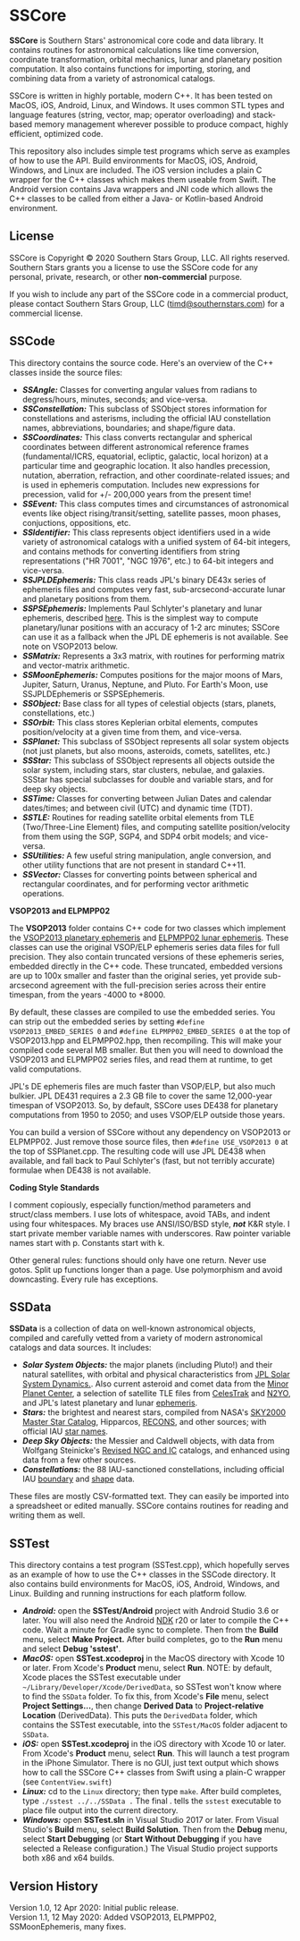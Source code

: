 SSCore
======

**SSCore** is Southern Stars' astronomical core code and data library. It contains routines for astronomical calculations like time conversion, coordinate transformation, orbital mechanics, lunar and planetary position computation. It also contains functions for importing, storing, and combining data from a variety of astronomical catalogs.

SSCore is written in highly portable, modern C++.  It has been tested on MacOS, iOS, Android, Linux, and Windows.  It uses common STL types and language features (string, vector, map; operator overloading) and stack-based memory management wherever possible to produce compact, highly efficient, optimized code.

This repository also includes simple test programs which serve as examples of how to use the API. Build environments for MacOS, iOS, Android, Windows, and Linux are included. The iOS version includes a plain C wrapper for the C++ classes which makes them useable from Swift. The Android version contains Java wrappers and JNI code which allows the C++ classes to be called from either a Java- or Kotlin-based Android environment.

License
-------

SSCore is Copyright © 2020 Southern Stars Group, LLC. All rights reserved.  Southern Stars grants you a license to use the SSCore code for any personal, private, research, or other **non-commercial** purpose.

If you wish to include any part of the SSCore code in a commercial product, please contact Southern Stars Group, LLC (timd@southernstars.com) for a commercial license.

SSCode
------

This directory contains the source code.  Here's an overview of the C++ classes inside the source files:

- **_SSAngle:_** Classes for converting angular values from radians to degress/hours, minutes, seconds; and vice-versa.
- **_SSConstellation:_** This subclass of SSObject stores information for constellations and asterisms, including the official IAU constellation names, abbreviations, boundaries; and shape/figure data.
- **_SSCoordinates:_** This class converts rectangular and spherical coordinates between different astronomical reference frames (fundamental/ICRS, equatorial, ecliptic, galactic, local horizon) at a particular time and geographic location. It also handles precession, nutation, aberration, refraction, and other coordinate-related issues; and is used in ephemeris computation. Includes new expressions for precession, valid for +/- 200,000 years from the present time!
- **_SSEvent:_** This class computes times and circumstances of astronomical events like object rising/transit/setting, satellite passes, moon phases, conjuctions, oppositions, etc.
- **_SSIdentifier:_** This class represents object identifiers used in a wide variety of astronomical catalogs with a unified system of 64-bit integers, and contains methods for converting identifiers from string representations ("HR 7001", "NGC 1976", etc.) to 64-bit integers and vice-versa.
- **_SSJPLDEphemeris:_** This class reads JPL's binary DE43x series of ephemeris files and computes very fast, sub-arcsecond-accurate lunar and planetary positions from them.
- **_SSPSEphemeris:_** Implements Paul Schlyter's planetary and lunar ephemeris, described [here](http://stjarnhimlen.se/comp/ppcomp.html). This is the simplest way to compute planetary/lunar positions with an accuracy of 1-2 arc minutes; SSCore can use it as a fallback when the JPL DE ephemeris is not available. See note on VSOP2013 below.
- **_SSMatrix:_** Represents a 3x3 matrix, with routines for performing matrix and vector-matrix arithmetic.
- **_SSMoonEphemeris:_** Computes positions for the major moons of Mars, Jupiter, Saturn, Uranus, Neptune, and Pluto. For Earth's Moon, use SSJPLDEphemeris or SSPSEphemeris.
- **_SSObject:_** Base class for all types of celestial objects (stars, planets, constellations, etc.)
- **_SSOrbit:_** This class stores Keplerian orbital elements, computes position/velocity at a given time from them, and vice-versa.
- **_SSPlanet:_** This subclass of SSObject represents all solar system objects (not just planets, but also moons, asteroids, comets, satellites, etc.)
- **_SSStar:_** This subclass of SSObject represents all objects outside the solar system, including stars, star clusters, nebulae, and galaxies. SSStar has special subclasses for double and variable stars, and for deep sky objects.
- **_SSTime:_** Classes for converting between Julian Dates and calendar dates/times; and between civil (UTC) and dynamic time (TDT).
- **_SSTLE:_** Routines for reading satellite orbital elements from TLE (Two/Three-Line Element) files, and computing satellite position/velocity from them using the SGP, SGP4, and SDP4 orbit models; and vice-versa.
- **_SSUtilities:_** A few useful string manipulation, angle conversion, and other utility functions that are not present in standard C++11.
- **_SSVector:_** Classes for converting points between spherical and rectangular coordinates, and for performing vector arithmetic operations.

**VSOP2013 and ELPMPP02**

The **VSOP2013** folder contains C++ code for two classes which implement the [VSOP2013 planetary ephemeris](ftp://ftp.imcce.fr/pub/ephem/planets/vsop2013) and [ELPMPP02 lunar ephemeris](ftp://cyrano-se.obspm.fr/pub/2_lunar_solutions/2_elpmpp02/). These classes can use the original VSOP/ELP ephemeris series data files for full precision. They also contain truncated versions of these ephemeris series, embedded directly in the C++ code. These truncated, embedded versions are up to 100x smaller and faster than the original series, yet provide sub-arcsecond agreement with the full-precision series across their entire timespan, from the years -4000 to +8000.

By default, these classes are compiled to use the embedded series. You can strip out the embedded series by setting `#define VSOP2013_EMBED_SERIES 0` and `#define ELPMPP02_EMBED_SERIES 0` at the top of VSOP2013.hpp and ELPMPP02.hpp, then recompiling. This will make your compiled code several MB smaller. But then you will need to download the VSOP2013 and ELPMPP02 series files, and read them at runtime, to get valid computations.

JPL's DE ephemeris files are much faster than VSOP/ELP, but also much bulkier. JPL DE431 requires a 2.3 GB file to cover the same 12,000-year timespan of VSOP2013. So, by default, SSCore uses DE438 for planetary computations from 1950 to 2050; and uses VSOP/ELP outside those years.

You can build a version of SSCore without any dependency on VSOP2013 or ELPMPP02. Just remove those source files, then `#define USE_VSOP2013 0` at the top of SSPlanet.cpp. The resulting code will use JPL DE438 when available, and fall back to Paul Schlyter's (fast, but not terribly accurate) formulae when DE438 is not available.

**Coding Style Standards**

I comment copiously, especially function/method parameters and struct/class members. I use lots of whitespace, avoid TABs, and indent using four whitespaces. My braces use ANSI/ISO/BSD style, **_not_** K&R style. I start private member variable names with underscores. Raw pointer variable names start with p. Constants start with k.

Other general rules: functions should only have one return. Never use gotos. Split up functions longer than a page. Use polymorphism and avoid downcasting. Every rule has exceptions.

SSData
------

**SSData** is a collection of data on well-known astronomical objects, compiled and carefully vetted from a variety of modern astronomical catalogs and data sources.  It includes:

- **_Solar System Objects:_** the major planets (including Pluto!) and their natural satellites, with orbital and physical characteristics from [JPL Solar System Dynamics.](https://ssd.jpl.nasa.gov). Also current asteroid and comet data from the [Minor Planet Center](https://www.minorplanetcenter.net/iau/mpc.html), a selection of satellite TLE files from [CelesTrak](http://www.celestrak.com) and [N2YO](https://www.n2yo.com), and JPL's latest planetary and lunar [ephemeris](https://ssd.jpl.nasa.gov/?planet_eph_export).
- **_Stars:_** the brightest and nearest stars, compiled from NASA's [SKY2000 Master Star Catalog](https://ui.adsabs.harvard.edu/abs/2015yCat.5145....0M/abstract), Hipparcos, [RECONS](http://www.recons.org/), and other sources; with official IAU [star names](http://www.pas.rochester.edu/~emamajek/WGSN/).
- **_Deep Sky Objects:_** the Messier and Caldwell objects, with data from Wolfgang Steinicke's [Revised NGC and IC](http://www.klima-luft.de/steinicke/index_e.htm) catalogs, and enhanced using data from a few other sources.
- **_Constellations:_** the 88 IAU-sanctioned constellations, including official IAU [boundary](https://watcheroftheskies.net/constellations/boundaries.html) and [shape]( http://mkweb.bcgsc.ca/constellations/) data.

These files are mostly CSV-formatted text.  They can easily be imported into a spreadsheet or edited manually.  SSCore contains routines for reading and writing them as well.

SSTest
------

This directory contains a test program (SSTest.cpp), which hopefully serves as an example of how to use the C++ classes in the SSCode directory.  It also contains build environments for MacOS, iOS, Android, Windows, and Linux.  Building and running instructions for each platform follow.

- **_Android:_** open the **SSTest/Android** project with Android Studio 3.6 or later.  You will also need the Android [NDK](https://developer.android.com/ndk) r20 or later to compile the C++ code. Wait a minute for Gradle sync to complete. Then from the **Build** menu, select **Make Project.** After build completes, go to the **Run** menu and select **Debug 'sstest'**.
- **_MacOS:_** open **SSTest.xcodeproj** in the MacOS directory with Xcode 10 or later. From Xcode's **Product** menu, select **Run**. NOTE: by default, Xcode places the SSTest executable under `~/Library/Developer/Xcode/DerivedData`, so SSTest won't know where to find the `SSData` folder.  To fix this, from Xcode's **File** menu, select **Project Settings...**, then change **Derived Data** to **Project-relative Location** (DerivedData). This puts the `DerivedData` folder, which contains the SSTest executable, into the `SSTest/MacOS` folder adjacent to `SSData`.
- **_iOS:_** open **SSTest.xcodeproj** in the iOS directory with Xcode 10 or later. From Xcode's **Product** menu, select **Run**.  This will launch a test program in the iPhone Simulator.  There is no GUI, just text output which shows how to call the SSCore C++ classes from Swift using a plain-C wrapper (see `ContentView.swift`)
- **_Linux:_** cd to the `Linux` directory; then type `make`.  After build completes, type `./sstest ../../SSData .` The final . tells the `sstest` executable to place file output into the current directory.
- **_Windows:_** open **SSTest.sln** in Visual Studio 2017 or later. From Visual Studio's **Build** menu, select **Build Solution**.  Then from the **Debug** menu, select **Start Debugging** (or **Start Without Debugging** if you have selected a Release configuration.)  The Visual Studio project supports both x86 and x64 builds.

Version History
---------------

Version 1.0, 12 Apr 2020: Initial public release.  
Version 1.1, 12 May 2020: Added VSOP2013, ELPMPP02, SSMoonEphemeris, many fixes.
